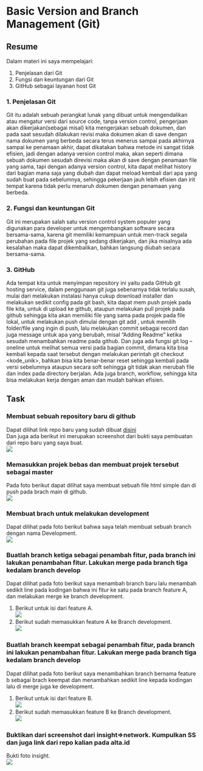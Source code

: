 # Basic Version and Branch Management (Git)
## Resume
Dalam materi ini saya mempelajari:
1. Penjelasan dari Git
2. Fungsi dan keuntungan dari Git
3. GitHub sebagai layanan host Git

### 1. Penjelasan Git
Git itu adalah sebuah perangkat lunak yang dibuat untuk mengendalikan atau mengatur versi dari source code, tanpa version control, pengerjaan akan dikerjakan(sebagai misal) kita mengerjakan sebuah dokumen, dan pada saat sesudah dilakukan revisi maka dokumen akan di save dengan nama dokumen yang berbeda secara terus menerus sampai pada akhirnya sampai ke penamaan akhir, dapat dikatakan bahwa metode ini sangat tidak efisien, jadi dengan adanya version control maka, akan seperti dimana sebuah dokumen sesudah direvisi maka akan di save dengan penamaan file yang sama, tapi dengan adanya version control, kita dapat melihat history dari bagian mana saja yang diubah dan dapat meload kembali dari apa yang sudah buat pada sebelumnya, sehingga pekerjaan jauh lebih efisien dan irit tempat karena tidak perlu menaruh dokumen dengan penamaan yang berbeda.

### 2. Fungsi dan keuntungan Git
Git ini merupakan salah satu version control system populer yang digunakan para developer untuk mengembangkan software secara bersama-sama, karena git memiliki kemampuan untuk men-track segala perubahan pada file projek yang sedang dikerjakan, dan jika misalnya ada kesalahan maka dapat dikembalikan, bahkan langsung diubah secara bersama-sama.

### 3. GitHub
Ada tempat kita untuk menyimpan repository ini yaitu pada GitHub git hosting service, dalam penggunaan git juga sebenarnya tidak terlalu susah, mulai dari melakukan instalasi hanya cukup download installer dan melakukan sedikit config pada git bash, kita dapat mem push projek pada file kita, untuk di upload ke github, ataupun melakukan pull projek pada github sehingga kita akan memiliki file yang sama pada projek pada file lokal, untuk melakukan push dimulai dengan git add <directory>, untuk memilih folder/file yang ingin di push, lalu melakukan commit sebagai record dan juga message untuk apa yang berubah, misal “Adding Readme” ketika sesudah menambahkan readme pada github. Dan juga ada fungsi git log –oneline untuk melihat semua versi pada bagian commit, dimana kita bisa kembali kepada saat tersebut dengan melakukan perintah git checkout <kode_unik>, bahkan bisa kita benar-benar reset sehingga kembali pada versi sebelumnya ataupun secara soft sehingga git tidak akan merubah file dan index pada directory berjalan. Ada juga branch, workflow, sehingga kita bisa melakukan kerja dengan aman dan mudah bahkan efisien.

## Task
### Membuat sebuah repository baru di github
Dapat dilihat link repo baru yang sudah dibuat [disini](https://github.com/AbdullahNouvalShidqi/first_task_repo)  
Dan juga ada berikut ini merupakan screenshot dari bukti saya pembuatan dari repo baru yang saya buat.  
![](./screenshot/creating_repo.png)  

### Memasukkan projek bebas dan membuat projek tersebut sebagai master
Pada foto berikut dapat dilihat saya membuat sebuah file html simple dan di push pada brach main di github.  
![](./screenshot/inital_commit.png)  

### Membuat brach untuk melakukan development
Dapat dilihat pada foto berikut bahwa saya telah membuat sebuah branch dengan nama Development.  
![](./screenshot/Development_branch.png)

### Buatlah branch ketiga sebagai penambah fitur, pada branch ini lakukan penambahan fitur. Lakukan merge pada branch tiga kedalam branch develop
Dapat dilihat pada foto berikut saya menambah branch baru lalu menambah sedikit line pada kodingan bahwa ini fitur ke satu pada branch feature A, dan melakukan merge ke branch development.  
1. Berikut untuk isi dari feature A.  
![](./screenshot/featureA.png)  
2. Berikut sudah memasukkan feature A ke Branch development.  
![](./screenshot/development_mergeA.png)   

### Buatlah branch keempat sebagai penambah fitur, pada branch ini lakukan penambahan fitur. Lakukan merge pada branch tiga kedalam branch develop
Dapat dilihat pada foto berikut saya menambahkan branch bernama feature b sebagai brach keempat dan menambahkan sedikit line kepada kodingan lalu di merge juga ke development.  
1. Berikut untuk isi dari feature B.  
![](./screenshot/featureB.png)  
2. Berikut sudah memasukkan feature B ke Branch development.  
![](./screenshot/development_mergeB.png)   

### Buktikan dari screenshot dari insight=>network. Kumpulkan SS dan juga link dari repo kalian pada alta.id
Bukti foto insight.  
![](./screenshot/insight.png)  